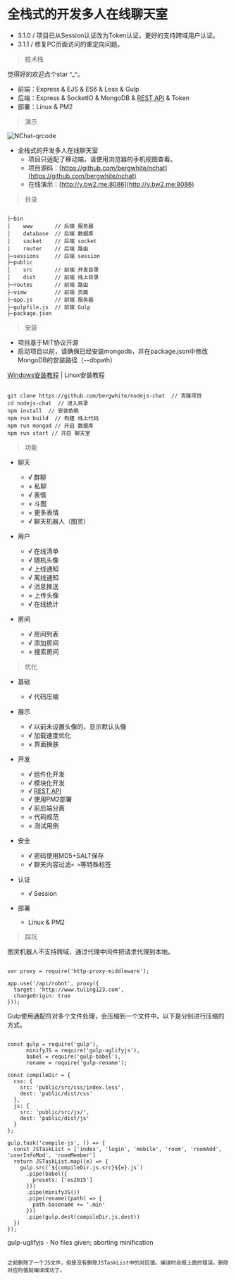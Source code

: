 # 全栈式的开发多人在线聊天室

* 3.1.0 / 项目已从Session认证改为Token认证，更好的支持跨域用户认证。
* 3.1.1 / 修复PC页面访问的重定向问题。

> 技术栈

觉得好的欢迎点个star ^_^。

* 前端：Express & EJS & ES6 & Less & Gulp
* 后端：Express & SocketIO & MongoDB & [REST API](API.md) & Token
* 部署：Linux & PM2

> 演示

![NChat-qrcode](http://nchat.oss-cn-beijing.aliyuncs.com/img/NChat-qrcode3.1.png)

* 全栈式的开发多人在线聊天室
	* 项目只适配了移动端，请使用浏览器的手机视图查看。
  * 项目源码：[https://github.com/bergwhite/nchat](https://github.com/bergwhite/nchat)
  * 在线演示：[http://y.bw2.me:8086](http://y.bw2.me:8086)

> 目录

```

├─bin
│    www       // 后端 服务器
│    database  // 后端 数据库
│    socket    // 后端 socket
|    router    // 后端 路由
├─sessions     // 后端 session
├─public
│    src       // 前端 开发目录
│    dist      // 前端 线上目录
├─routes       // 前端 路由
├─view         // 前端 页面
├─app.js       // 前端 服务器
├─gulpfile.js  // 前端 Gulp
├─package.json

```

> 安装

* 项目基于MIT协议开源
* 启动项目以前，请确保已经安装mongodb，并在package.json中修改MongoDB的安装路径（--dbpath）

[Windows安装教程](https://jockchou.gitbooks.io/getting-started-with-mongodb/content/book/install.html) | Linux安装教程

```

git clone https://github.com/bergwhite/nodejs-chat  // 克隆项目
cd nodejs-chat  // 进入目录
npm install  // 安装依赖
npm run build  // 构建 线上代码
npm run mongod // 开启 数据库
npm run start // 开启 聊天室

```

> 功能

* 聊天
  - √ 群聊
  - × 私聊
  - √ 表情
  - × 斗图
  - × 更多表情
  - √ 聊天机器人（图灵）

* 用户
  - √ 在线清单
  - √ 随机头像
  - √ 上线通知
  - √ 离线通知
  - √ 消息推送
  - × 上传头像
  - √ 在线统计

* 房间
  - √ 房间列表
  - √ 添加房间
  - × 搜索房间

> 优化

* 基础
  - √ 代码压缩

* 展示
  - √ 以前未设置头像的，显示默认头像
  - √ 加载速度优化
  - × 界面换肤

* 开发
  - √ 组件化开发
  - √ 模块化开发
  - √ [REST API](API.md)
  - √ 使用PM2部署
  - √ 前后端分离
  - × 代码规范
  - × 测试用例

* 安全
  - √ 密码使用MD5+SALT保存
  - √ 聊天内容过滤`< >`等特殊标签

* 认证
  - √ Session

* 部署

  - Linux & PM2

> 踩坑

图灵机器人不支持跨域，通过代理中间件把请求代理到本地。

```

var proxy = require('http-proxy-middleware');

app.use('/api/robot', proxy({
  target: 'http://www.tuling123.com',
  changeOrigin: true
}));

```

Gulp使用通配符对多个文件处理，会压缩到一个文件中。以下是分别进行压缩的方式。

```

const gulp = require('gulp'),
      minifyJS = require('gulp-uglifyjs'),
      babel = require('gulp-babel'),
      rename = require('gulp-rename');

const compileDir = {
  css: {
    src: 'public/src/css/index.less',
    dest: 'public/dist/css'
  },
  js: {
    src: 'public/src/js/',
    dest: 'public/dist/js'
  }
};

gulp.task('compile-js', () => {
  const JSTaskList = ['index', 'login', 'mobile', 'room', 'roomAdd', 'userInfoMod', 'roomMember']
  return JSTaskList.map((e) => {
    gulp.src(`${compileDir.js.src}${e}.js`)
      .pipe(babel({
        presets: ['es2015']
      }))
      .pipe(minifyJS())
      .pipe(rename((path) => {
        path.basename += '.min'
      }))
      .pipe(gulp.dest(compileDir.js.dest))
  })
});

```

gulp-uglifyjs - No files given; aborting minification

```

之前删除了一个JS文件，但是没有删除JSTaskList中的对应值。编译时会报上面的错误。删除对应的值就编译成功了。

```